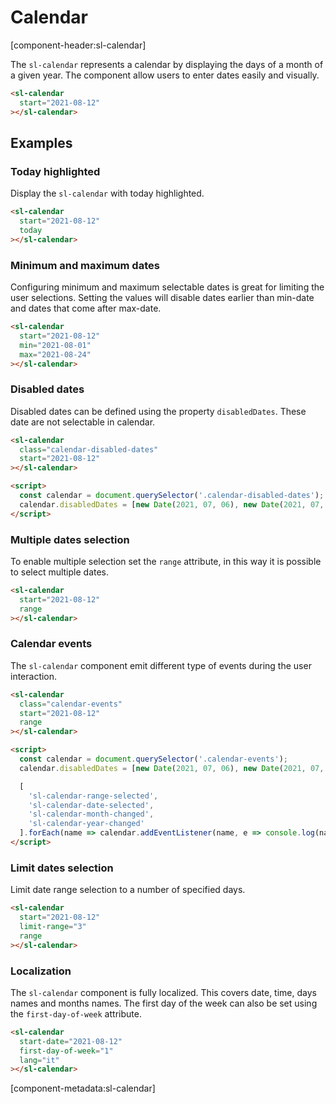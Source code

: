 # Calendar

[component-header:sl-calendar]

The `sl-calendar` represents a calendar by displaying the days of a month of a given year. The component allow users to enter dates easily and visually.

```html preview
<sl-calendar
  start="2021-08-12"
></sl-calendar>
```

## Examples

### Today highlighted

Display the `sl-calendar` with today highlighted.

```html preview
<sl-calendar
  start="2021-08-12"
  today
></sl-calendar>
```

### Minimum and maximum dates

Configuring minimum and maximum selectable dates is great for limiting the user selections. Setting the values will disable dates earlier than min-date and dates that come after max-date.

```html preview
<sl-calendar
  start="2021-08-12"
  min="2021-08-01"
  max="2021-08-24"
></sl-calendar>
```

### Disabled dates

Disabled dates can be defined using the property `disabledDates`. These date are not selectable in calendar.

```html preview
<sl-calendar
  class="calendar-disabled-dates"
  start="2021-08-12"
></sl-calendar>

<script>
  const calendar = document.querySelector('.calendar-disabled-dates');
  calendar.disabledDates = [new Date(2021, 07, 06), new Date(2021, 07, 23)];
</script>
```

### Multiple dates selection

To enable multiple selection set the `range` attribute, in this way it is possible to select multiple dates.

```html preview
<sl-calendar
  start="2021-08-12"
  range
></sl-calendar>
```

### Calendar events

The `sl-calendar` component emit different type of events during the user interaction.

```html preview
<sl-calendar
  class="calendar-events"
  start="2021-08-12"
  range
></sl-calendar>

<script>
  const calendar = document.querySelector('.calendar-events');
  calendar.disabledDates = [new Date(2021, 07, 06), new Date(2021, 07, 23)];

  [
    'sl-calendar-range-selected',
    'sl-calendar-date-selected',
    'sl-calendar-month-changed',
    'sl-calendar-year-changed'
  ].forEach(name => calendar.addEventListener(name, e => console.log(name, e.detail)));
</script>
```

### Limit dates selection

Limit date range selection to a number of specified days.

```html preview
<sl-calendar
  start="2021-08-12"
  limit-range="3"
  range
></sl-calendar>
```

### Localization

The `sl-calendar` component is fully localized. This covers date, time, days names and months names. The first day of the week can also be set using the `first-day-of-week` attribute.

```html preview
<sl-calendar
  start-date="2021-08-12"
  first-day-of-week="1"
  lang="it"
></sl-calendar>
```

[component-metadata:sl-calendar]
